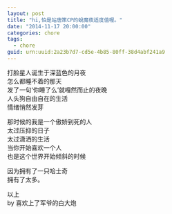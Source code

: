 ```yaml
---
layout: post
title: "hi,怕是站唐策CP的蛻魔夜适度值喔。"
date: "2014-11-17 20:00:00"
categories: chore
tags:
  - chore
guid: urn:uuid:2a23b7d7-cd5e-4b85-80ff-38d4abf241a9
---
```


打脸星人诞生于深蓝色的月夜  
怎么都睡不着的那天  
发了一句‘你睡了么’就嘎然而止的夜晚  
人头狗自由自在的生活  
情绪悄然发芽

那时候的我是一个傲娇到死的人  
太过压抑的日子  
太过潇洒的生活  
当你开始喜欢一个人  
也是这个世界开始倾斜的时候

因为拥有了一只哈士奇  
拥有了太多。

以上  
by 喜欢上了军爷的白大炮
